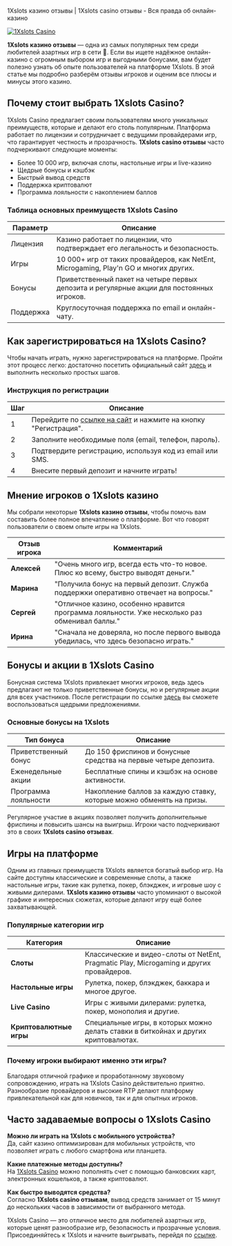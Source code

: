 1Xslots казино отзывы | 1Xslots casino отзывы - Вся правда об онлайн-казино

[![1Xslots Casino](https://brandplay.link/R4xfxqdm)](https://brandplay.link/R4xfxqdm)

**1Xslots казино отзывы** — одна из самых популярных тем среди любителей азартных игр в сети 🎰. Если вы ищете надёжное онлайн-казино с огромным выбором игр и выгодными бонусами, вам будет полезно узнать об опыте пользователей на платформе 1Xslots. В этой статье мы подробно разберём отзывы игроков и оценим все плюсы и минусы этого казино.

## Почему стоит выбрать 1Xslots Casino?

1Xslots Casino предлагает своим пользователям много уникальных преимуществ, которые и делают его столь популярным. Платформа работает по лицензии и сотрудничает с ведущими провайдерами игр, что гарантирует честность и прозрачность. **1Xslots casino отзывы** часто подчеркивают следующие моменты:

- Более 10 000 игр, включая слоты, настольные игры и live-казино
- Щедрые бонусы и кэшбэк
- Быстрый вывод средств
- Поддержка криптовалют
- Программа лояльности с накоплением баллов

### Таблица основных преимуществ 1Xslots Casino

| Параметр             | Описание                                                                                   |
|----------------------|--------------------------------------------------------------------------------------------|
| Лицензия             | Казино работает по лицензии, что подтверждает его легальность и безопасность.              |
| Игры                 | 10 000+ игр от таких провайдеров, как NetEnt, Microgaming, Play'n GO и многих других.      |
| Бонусы               | Приветственный пакет на четыре первых депозита и регулярные акции для постоянных игроков.  |
| Поддержка            | Круглосуточная поддержка по email и онлайн-чату.                                           |

## Как зарегистрироваться на 1Xslots Casino?

Чтобы начать играть, нужно зарегистрироваться на платформе. Пройти этот процесс легко: достаточно посетить официальный сайт [здесь](https://brandplay.link/R4xfxqdm) и выполнить несколько простых шагов. 

### Инструкция по регистрации

| Шаг | Описание                                                                                       |
|-----|------------------------------------------------------------------------------------------------|
| 1   | Перейдите по [ссылке на сайт](https://brandplay.link/R4xfxqdm) и нажмите на кнопку "Регистрация".|
| 2   | Заполните необходимые поля (email, телефон, пароль).                                          |
| 3   | Подтвердите регистрацию, используя код из email или SMS.                                      |
| 4   | Внесите первый депозит и начните играть!                                                      |

## Мнение игроков о 1Xslots казино

Мы собрали некоторые **1Xslots казино отзывы**, чтобы помочь вам составить более полное впечатление о платформе. Вот что говорят пользователи о своем опыте игры на 1Xslots.

| Отзыв игрока            | Комментарий                                                                                     |
|-------------------------|-------------------------------------------------------------------------------------------------|
| **Алексей**             | "Очень много игр, всегда есть что-то новое. Плюс ко всему, быстро выводят деньги."              |
| **Марина**              | "Получила бонус на первый депозит. Служба поддержки оперативно отвечает на вопросы."           |
| **Сергей**              | "Отличное казино, особенно нравится программа лояльности. Уже несколько раз обменивал баллы."    |
| **Ирина**               | "Сначала не доверяла, но после первого вывода убедилась, что здесь безопасно играть."           |

## Бонусы и акции в 1Xslots Casino

Бонусная система 1Xslots привлекает многих игроков, ведь здесь предлагают не только приветственные бонусы, но и регулярные акции для всех участников. После регистрации по ссылке [здесь](https://brandplay.link/R4xfxqdm) вы сможете воспользоваться щедрыми предложениями. 

### Основные бонусы на 1Xslots

| Тип бонуса             | Описание                                                                                           |
|------------------------|----------------------------------------------------------------------------------------------------|
| Приветственный бонус   | До 150 фриспинов и бонусные средства на первые четыре депозита.                                    |
| Еженедельные акции     | Бесплатные спины и кэшбэк на основе активности.                                                    |
| Программа лояльности   | Накопление баллов за каждую ставку, которые можно обменять на призы.                               |

Регулярное участие в акциях позволяет получить дополнительные фриспины и повысить шансы на выигрыш. Игроки часто подчеркивают это в своих **1Xslots casino отзывах**.

## Игры на платформе

Одним из главных преимуществ 1Xslots является богатый выбор игр. На сайте доступны классические и современные слоты, а также настольные игры, такие как рулетка, покер, блэкджек, и игровые шоу с живыми дилерами. **1Xslots казино отзывы** часто упоминают о высокой графике и интересных сюжетах, которые делают игру ещё более захватывающей.

### Популярные категории игр

| Категория             | Описание                                                                                            |
|-----------------------|-----------------------------------------------------------------------------------------------------|
| **Слоты**             | Классические и видео-слоты от NetEnt, Pragmatic Play, Microgaming и других провайдеров.              |
| **Настольные игры**   | Рулетка, покер, блэкджек, баккара и многое другое.                                                  |
| **Live Casino**       | Игры с живыми дилерами: рулетка, покер, монополия и другие.                                         |
| **Криптовалютные игры** | Специальные игры, в которых можно делать ставки в биткойнах и других криптовалютах.                 |

### Почему игроки выбирают именно эти игры?

Благодаря отличной графике и проработанному звуковому сопровождению, играть на 1Xslots Casino действительно приятно. Разнообразие провайдеров и высокие RTP делают платформу привлекательной как для новичков, так и для опытных игроков.

## Часто задаваемые вопросы о 1Xslots Casino

**Можно ли играть на 1Xslots с мобильного устройства?**  
Да, сайт казино оптимизирован для мобильных устройств, что позволяет играть с любого смартфона или планшета.

**Какие платежные методы доступны?**  
На [1Xslots Casino](https://brandplay.link/R4xfxqdm) можно пополнять счет с помощью банковских карт, электронных кошельков, а также криптовалют.

**Как быстро выводятся средства?**  
Согласно **1Xslots casino отзывам**, вывод средств занимает от 15 минут до нескольких часов в зависимости от выбранного метода.

1Xslots Casino — это отличное место для любителей азартных игр, которые ценят разнообразие игр, безопасность и прозрачные условия. Присоединяйтесь к 1Xslots и начните выигрывать, перейдя по [ссылке](https://brandplay.link/R4xfxqdm).

